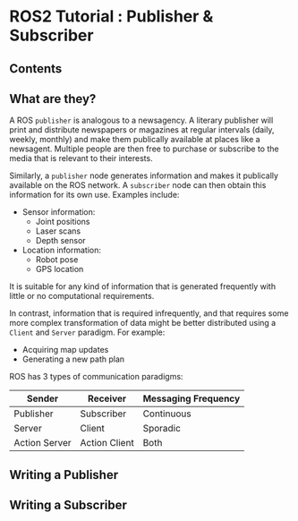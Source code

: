 # ROS2 Tutorial : Publisher & Subscriber

## Contents

## What are they?

A ROS `publisher` is analogous to a newsagency. A literary publisher will print and distribute newspapers or magazines at regular intervals (daily, weekly, monthly) and make them publically available at places like a newsagent. Multiple people are then free to purchase or subscribe to the media that is relevant to their interests.

Similarly, a `publisher` node generates information and makes it publically available on the ROS network. A `subscriber` node can then obtain this information for its own use. Examples include:
- Sensor information:
     - Joint positions
     - Laser scans
     - Depth sensor
- Location information:
     - Robot pose
     - GPS location

It is suitable for any kind of information that is generated frequently with little or no computational requirements.

In contrast, information that is required infrequently, and that requires some more complex transformation of data might be better distributed using a `Client` and `Server` paradigm. For example:
- Acquiring map updates
- Generating a new path plan

ROS has 3 types of communication paradigms:

| Sender        | Receiver      | Messaging Frequency |
|---------------|---------------|---------------------|
| Publisher     | Subscriber    | Continuous          |
| Server        | Client        | Sporadic            |
| Action Server | Action Client | Both                |

## Writing a Publisher

## Writing a Subscriber
